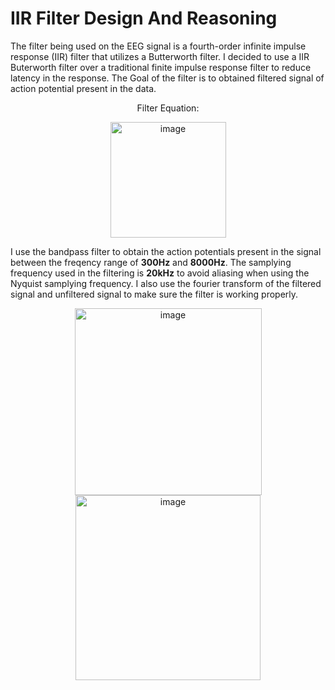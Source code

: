 # IIR Filter Design And Reasoning
The filter being used on the EEG signal is a fourth-order infinite impulse response (IIR) filter that utilizes a Butterworth filter.
I decided to use a IIR Buterworth filter over a traditional finite impulse response filter to reduce latency in the response.
The Goal of the filter is to obtained filtered signal of action potential present in the data. 

<p align="center"> Filter Equation:   </p>
<p align="center"><img width="185" alt="image" src="https://github.com/user-attachments/assets/d033b1d8-ea7f-4a2d-a3fa-b9c6066f85cc" /> </p>  

I use the bandpass filter to obtain the action potentials present in the signal between the freqency range of **300Hz** and **8000Hz**.
The samplying frequency used in the filtering is **20kHz** to avoid aliasing when using the Nyquist samplying frequency. 
I also use the fourier transform of the filtered signal and unfiltered signal to make sure the filter is working properly. 
<p align="center">
<img width="299" alt="image" src="https://github.com/user-attachments/assets/a0a681d3-d3f1-4a06-b650-2ee3b8b366d1" />
<img width="296" alt="image" src="https://github.com/user-attachments/assets/99c90e35-1aef-446c-aec6-443b5f026771" />
</p>
